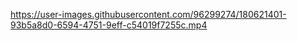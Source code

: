 




https://user-images.githubusercontent.com/96299274/180621401-93b5a8d0-6594-4751-9eff-c54019f7255c.mp4

